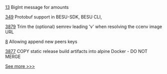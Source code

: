 
[13](https://github.com/hyperledger-labs/cckit/pull/13) BigInt message for amounts

[349](https://github.com/hyperledger-labs/weaver-dlt-interoperability/pull/349) Protobuf support in BESU-SDK, BESU CLI, 

[3879](https://github.com/hyperledger/fabric/pull/3879) Trim the (optional) semrev leading 'v' when resolving the ccenv image URL

[8](https://github.com/hyperledger-labs/bdls/pull/8) Allowing append new peers keys

[3877](https://github.com/hyperledger/fabric/pull/3877) COPY static release build artifacts into alpine Docker - DO NOT MERGE


[See more >>>](https://start-here.hyperledger.org/pull-requests)
